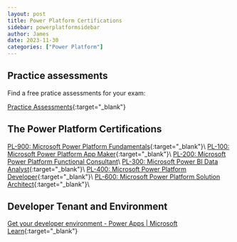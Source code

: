 ```yaml
---
layout: post
title: Power Platform Certifications
sidebar: powerplatformsidebar
author: James
date: 2023-11-30
categories: ["Power Platform"]
---
```


## Practice assessments

Find a free pratice assessments for your exam:

[Practice Assessments](https://learn.microsoft.com/en-us/certifications/practice-assessments-for-microsoft-certifications){:target="_blank"}

## The Power Platform Certifications  

[PL-900: Microsoft Power Platform Fundamentals](https://learn.microsoft.com/en-us/credentials/certifications/exams/pl-900/){:target="_blank"}\\
[PL-100: Microsoft Power Platform App Maker](https://learn.microsoft.com/en-us/credentials/certifications/exams/pl-100/){:target="_blank"}\\
[PL-200: Microsoft Power Platform Functional Consultant](https://learn.microsoft.com/en-us/credentials/certifications/exams/pl-200/)\\
[PL-300: Microsoft Power BI Data Analyst](https://learn.microsoft.com/en-us/credentials/certifications/exams/pl-300/){:target="_blank"}\\
[PL-400: Microsoft Power Platform Developer](https://learn.microsoft.com/en-us/credentials/certifications/exams/pl-400/){:target="_blank"}\\
[PL-600: Microsoft Power Platform Solution Architect](https://learn.microsoft.com/en-us/credentials/certifications/exams/pl-600/){:target="_blank"}\\

## Developer Tenant and Environment

[Get your developer environment - Power Apps | Microsoft Learn](https://learn.microsoft.com/en-us/power-apps/maker/maker-create-environment){:target="_blank"}
